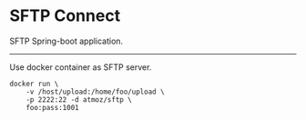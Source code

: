 # SFTP Connect
SFTP Spring-boot application.

---

Use docker container as SFTP server.

```shell
docker run \
    -v /host/upload:/home/foo/upload \
    -p 2222:22 -d atmoz/sftp \
    foo:pass:1001
```

